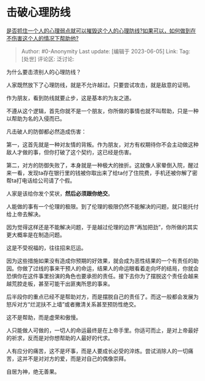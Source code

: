 # 击破心理防线
[是否抓住一个人的心理弱点就可以摧毁这个人的心理防线?如果可以，如何做到在不伤害这个人的情况下帮助他?](https://www.zhihu.com/question/50433958/answer/2543630552)

> Author: #0-Anonymity
> Last update: [编辑于 2023-06-05]
> Link:
> Tag: [处世]
> 评论区:
> 泛讨论:

为什么要击溃别人的心理防线？

人家既然放下了心理防线，就是不允许越过。只要尝试攻击，就是敌意的证明。

作为朋友，看到防线就要止步，这是基本的为友之道。

不遵从这个逻辑，首先你就不是一个朋友，你所做的事情也就不叫帮助，只是一种以帮助为名的入侵而已。

凡击破人的防御都必然造成伤害：

第一，这首先就是一种对友情的背叛。作为朋友，对方有权期待你不会主动做这种敌人才做的事，但你打破了这个契约，这已经是伤害。

第二，对方的防御失败了，本身就是一种极大的挫折。这就像人家晕倒入院，醒过来一看，发现ta存在银行里的钱被你取出来了给ta付了住院费，手机还被你解了密帮ta打电话给公司请了个假。

人家是该给你发个奖状，**然后必须跟你绝交**。

人能做的事有一个伦理的极限。到了伦理的极限仍然不能解决的问题，就只能托付给上帝去解决。

因为觉得这样还是不能解决问题，于是越过伦理的边界“再加把劲”，你所做的其实更大概率是在制造问题。

这是不受祝福的，往往招来厄运。

因为这些措施如果没有造成你预期的好效果，就会成为恶性结果的一个有责任的助因。你做了过线的事来干预人的命运，结果人的命运眼看着走向坏的结局，你就会恐惧你在这件事里扮演的角色也要承担的责任。接下去你为了摆脱这个责任会越来越荒腔走板，甚至可能干出匪夷所思的事来。

后半段你的重点已经不是帮助对方，而是摆脱自己的责任了。而这一般都会发展为怒斥对方“烂泥扶不上墙”或者撇清关系甚至预防性绝交。

这不是帮助，而是虚荣和傲慢。

人只能做人可做的，一切人的命运最终是在上帝手里。你适可而止，是对上帝最好的祈求，反而是对你想帮助的人最好的代求。

人有应分的痛苦，这不是坏事，而是人要成长必受的淬炼。尝试消除人的一切痛苦，这并不是对对方的爱，而是对自己的偶像崇拜。

自居为神，绝无善果。